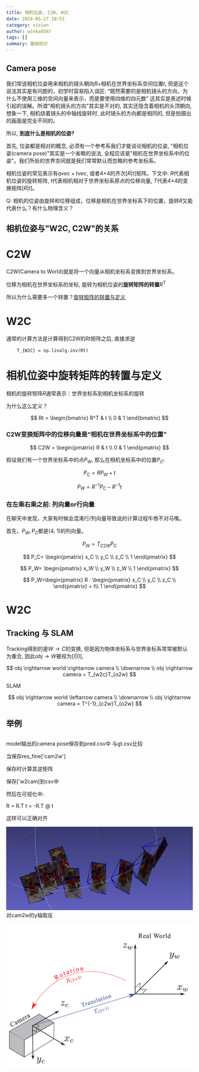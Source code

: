 ```yaml
---
title: 相机位姿, C2W, W2C
date: 2024-05-27 10:53
category: vision
author: winka9587
tags: []
summary: 基础知识
---
```


## Camera pose

我们常说相机位姿用来相机的镜头朝向$R$+相机在世界坐标系空间位置$t$, 但是这个说法其实是有问题的，初学时容易陷入误区: “既然需要的是相机镜头的方向，为什么不使用三维的空间向量来表示，而是要使用四维的四元数” 这其实是表述时候引起的误解。所谓"相机镜头的方向"其实是不对的, 其实还隐含着相机的头顶朝向, 想象一下, 相机绕着镜头的中轴线旋转时, 此时镜头的方向都是相同的, 但是拍摄出的画面是完全不同的。

所以, **到底什么是相机的位姿?**

首先, 位姿都是相对的概念, 必须有一个参考系我们才能谈论相机的位姿, "相机位姿(camera pose)"其实是一个省略的说法, 全程应该是"相机在世界坐标系中的位姿"。我们所处的世界空间就是我们常常默认而忽略的参考坐标系。

相机位姿的常见表示有$qvec+tvec$, 或者4×4的齐次$[R|t]$矩阵。下文中: $R$代表相机位姿的旋转矩阵, $t$代表相机相对于世界坐标系原点的位移向量, $T$代表4×4的变换矩阵$[R|t]$。

Q: 相机的位姿由旋转和位移组成，位移是相机在世界坐标系下的位置，旋转$R$又能代表什么？有什么物理含义？

## 相机位姿与"W2C, C2W"的关系


# C2W

C2W(Camera to World)就是将一个向量从相机坐标系变换到世界坐标系。

位移为相机在世界坐标系的坐标, 旋转为相机位姿的**旋转矩阵的转置**$R^T$

所以为什么需要多一个转置？[旋转矩阵的转置与定义](#相机位姿中旋转矩阵的转置与定义)

# W2C

通常的计算方法是计算得到C2W的Rt矩阵之后, 直接求逆

~~~
    T_{W2C} = np.linalg.inv(Rt)
~~~

# 相机位姿中旋转矩阵的转置与定义

相机的旋转矩阵$R$通常表示：世界坐标系到相机坐标系的旋转

为什么这么定义？

$$
Rt = \begin{bmatrix}
R^T & t \\
0 & 1
\end{bmatrix}
$$

### C2W变换矩阵中的位移向量是“相机在世界坐标系中的位置”

$$
C2W = \begin{pmatrix}
R & t \\
0 & 1
\end{pmatrix}
$$

假设我们有一个世界坐标系中的点$P_W$, 那么在相机坐标系中的位置$P_C$:

$$
P_C = RP_W + t
$$

$$
P_W = R^{-1}P_C-R^{-1}t
$$

### 在左乘右乘之前: 列向量or行向量

在聊天中发现，大家有时候会混淆行/列向量导致说的计算过程牛唇不对马嘴。

首先，$P_W, P_C$都是(4, 1)的列向量。

$$
P_W=T_{C2W}P_C
$$

$$
P_C=
\begin{pmatrix}
x_C \\
y_C \\
z_C \\
1
\end{pmatrix}
$$

$$
P_W=
\begin{pmatrix}
x_W \\
y_W \\
z_W \\
1
\end{pmatrix}
$$

$$
P_W=\begin{pmatrix}
R · \begin{pmatrix}
x_C \\
y_C \\
z_C \\
\end{pmatrix} + t\\
1
\end{pmatrix}
$$


# W2C

## Tracking 与 SLAM

Tracking得到的是$W \rightarrow C$的变换, 但是因为物体坐标系与世界坐标系常常被默认为重合, 因此$obj \rightarrow W$被视为$[I|0]$, 

$$
obj \rightarrow world \rightarrow camera
\\ \downarrow \\
obj \rightarrow camera = T_{w2c}T_{o2w}
$$

SLAM

$$
obj \rightarrow world \leftarrow camera
\\ \downarrow \\
obj \rightarrow camera = T^{-1}_{c2w}T_{o2w}
$$


## 举例



## 

model输出的camera pose保存到pred.csv中
与gt.csv比较

当保存res_fine['cam2w']

保存时计算其逆矩阵

保存['w2cam]到csv中

然后在可视化中: 

R = R.T
t = -R.T @ t

这样可以正确对齐

![](/assets/img/2025-05-05-22-24-56.png)
对cam2w的y轴取反

![](/assets/img/2025-05-05-22-37-49.png)